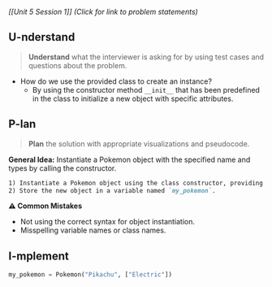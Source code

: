 *[[Unit 5 Session 1]] (Click for link to problem statements)*

## U-nderstand
 
> **Understand** what the interviewer is asking for by using test cases and questions about the problem.

- How do we use the provided class to create an instance?
  - By using the constructor method `__init__` that has been predefined in the class to initialize a new object with specific attributes.

## P-lan

> **Plan** the solution with appropriate visualizations and pseudocode.

**General Idea:** Instantiate a Pokemon object with the specified name and types by calling the constructor.

```markdown
1) Instantiate a Pokemon object using the class constructor, providing "Pikachu" for the name and ["Electric"] for the types.
2) Store the new object in a variable named `my_pokemon`.
```

**⚠️ Common Mistakes**

- Not using the correct syntax for object instantiation.
- Misspelling variable names or class names.

## I-mplement

```python
my_pokemon = Pokemon("Pikachu", ["Electric"])
```